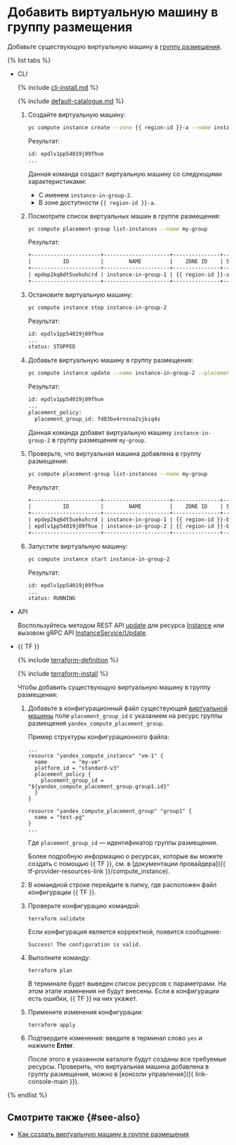 # Добавить виртуальную машину в группу размещения

Добавьте существующую виртуальную машину в [группу размещения](../../concepts/placement-groups.md).

{% list tabs %}

- CLI

  {% include [cli-install.md](../../../_includes/cli-install.md) %}

  {% include [default-catalogue.md](../../../_includes/default-catalogue.md) %}

  1. Создайте виртуальную машину:

     ```bash
     yc compute instance create --zone {{ region-id }}-a --name instance-in-group-2
     ```

     Результат:

     ```bash
     id: epdlv1pp54019j09fhue
     ...
     ```

     Данная команда создаст виртуальную машину со следующими характеристиками:

     - С именем `instance-in-group-2`.
     - В зоне доступности `{{ region-id }}-a`.

  1. Посмотрите список виртуальных машин в группе размещения:

     ```bash
     yc compute placement-group list-instances --name my-group
     ```

     Результат:

     ```bash
     +----------------------+---------------------+---------------+---------+-------------+-------------+
     |          ID          |        NAME         |    ZONE ID    | STATUS  | EXTERNAL IP | INTERNAL IP |
     +----------------------+---------------------+---------------+---------+-------------+-------------+
     | epdep2kq6dt5uekuhcrd | instance-in-group-1 | {{ region-id }}-a | RUNNING |             | 10.129.0.5  |
     +----------------------+---------------------+---------------+---------+-------------+-------------+
     ```

  1. Остановите виртуальную машину:

     ```bash
     yc compute instance stop instance-in-group-2
     ```

     Результат:

     ```bash
     id: epdlv1pp54019j09fhue
     ...
     status: STOPPED
     ```

  1. Добавьте виртуальную машину в группу размещения:

     ```bash
     yc compute instance update --name instance-in-group-2 --placement-group-name my-group
     ```

     Результат:

     ```bash
     id: epdlv1pp54019j09fhue
     ...
     placement_policy:
       placement_group_id: fd83bv4rnsna2sjkiq4s
     ```

     Данная команда добавит виртуальную машину `instance-in-group-2` в группу размещения `my-group`.

  1. Проверьте, что виртуальная машина добавлена в группу размещения:

     ```bash
     yc compute placement-group list-instances --name my-group
     ```

     Результат:

     ```bash
     +----------------------+---------------------+---------------+---------+-------------+-------------+
     |          ID          |        NAME         |    ZONE ID    | STATUS  | EXTERNAL IP | INTERNAL IP |
     +----------------------+---------------------+---------------+---------+-------------+-------------+
     | epdep2kq6dt5uekuhcrd | instance-in-group-1 | {{ region-id }}-b | RUNNING |             | 10.129.0.5  |
     | epdlv1pp54019j09fhue | instance-in-group-2 | {{ region-id }}-b | STOPPED |             | 10.129.0.30 |
     +----------------------+---------------------+---------------+---------+-------------+-------------+
     ```

  1. Запустите виртуальную машину:

     ```bash
     yc compute instance start instance-in-group-2
     ```

     Результат:

     ```bash
     id: epdlv1pp54019j09fhue
     ...
     status: RUNNING
     ```

- API

  Воспользуйтесь методом REST API [update](../../api-ref/Instance/update.md) для ресурса [Instance](../../api-ref/Instance/index.md) или вызовом gRPC API [InstanceService/Update](../../api-ref/grpc/instance_service.md#Update).

- {{ TF }}

  {% include [terraform-definition](../../../_tutorials/terraform-definition.md) %}

  {% include [terraform-install](../../../_includes/terraform-install.md) %}

  Чтобы добавить существующую виртуальную машину в группу размещения:

  1. Добавьте в конфигурационный файл существующей [виртуальной машины](../../operations/vm-create/create-linux-vm.md) поле `placement_group_id` с указанием на ресурс группы размещения `yandex_compute_placement_group`.

     Пример структуры конфигурационного файла:

     ```hcl
     ...
     resource "yandex_compute_instance" "vm-1" {
       name        = "my-vm"
       platform_id = "standard-v3"
       placement_policy {
         placement_group_id = "${yandex_compute_placement_group.group1.id}"
       }
     }

     resource "yandex_compute_placement_group" "group1" {
       name = "test-pg"
     }
     ...
     ```

     Где `placement_group_id` — идентификатор группы размещения.

     Более подробную информацию о ресурсах, которые вы можете создать с помощью {{ TF }}, см. в [документации провайдера]({{ tf-provider-resources-link }}/compute_instance).

  1. В командной строке перейдите в папку, где расположен файл конфигурации {{ TF }}.

  1. Проверьте конфигурацию командой:

     ```
     terraform validate
     ```
     
     Если конфигурация является корректной, появится сообщение:
     
     ```
     Success! The configuration is valid.
     ```

  1. Выполните команду:

     ```
     terraform plan
     ```
  
     В терминале будет выведен список ресурсов с параметрами. На этом этапе изменения не будут внесены. Если в конфигурации есть ошибки, {{ TF }} на них укажет.

  1. Примените изменения конфигурации:

     ```
     terraform apply
     ```

  1. Подтвердите изменения: введите в терминал слово `yes` и нажмите **Enter**.

     После этого в указанном каталоге будут созданы все требуемые ресурсы. Проверить, что виртуальная машина добавлена в группу размещения, можно в [консоли управления]({{ link-console-main }}).

{% endlist %}

## Смотрите также {#see-also}

* [Как создать виртуальную машину в группе размещения](create-vm-in-pg.md).
